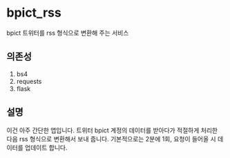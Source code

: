 # bpict_rss
bpict 트위터를 rss 형식으로 변환해 주는 서비스

## 의존성
1. bs4
2. requests
3. flask

## 설명
이건 아주 간단한 앱입니다. 트위터 bpict 계정의 데이터를 받아다가 적절하게 처리한 다음 rss 형식으로 변환해서 보내 줍니다.
기본적으로는 2분에 1회, 요청이 들어올 시 데이터를 업데이트 합니다.